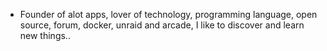 - Founder of alot apps, lover of technology, programming language, open source, forum, docker, unraid and arcade, I like to discover and learn new things..
  <br>
































































































































































































































































































































































































































































































































































































































































































































































































































































































































































































































































































































































































































































































































































































